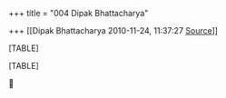 +++
title = "004 Dipak Bhattacharya"

+++
[[Dipak Bhattacharya	2010-11-24, 11:37:27 [Source](https://groups.google.com/g/bvparishat/c/gjoTbV7tcw8)]]



[TABLE]

[TABLE]



